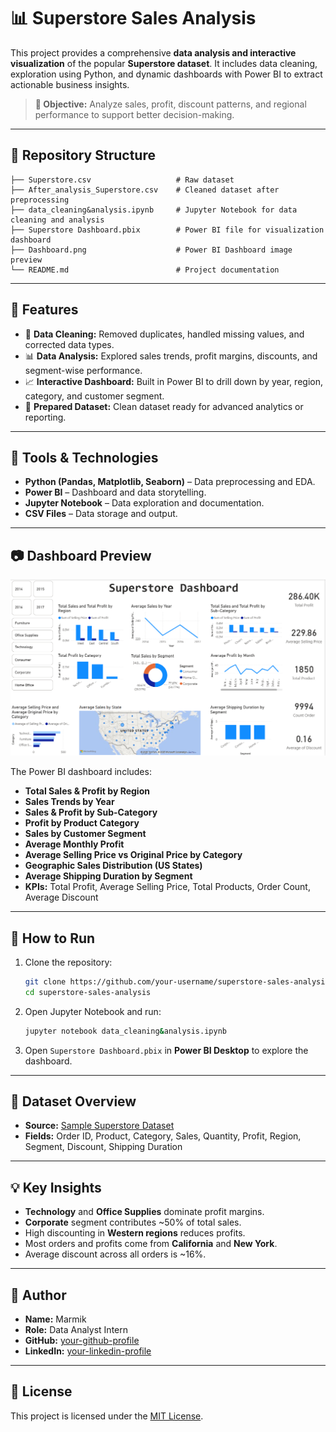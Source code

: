 
# 📊 Superstore Sales Analysis

This project provides a comprehensive **data analysis and interactive visualization** of the popular **Superstore dataset**. It includes data cleaning, exploration using Python, and dynamic dashboards with Power BI to extract actionable business insights.

> **🎯 Objective:** Analyze sales, profit, discount patterns, and regional performance to support better decision-making.

---

## 📁 Repository Structure

```
├── Superstore.csv                   # Raw dataset
├── After_analysis_Superstore.csv    # Cleaned dataset after preprocessing
├── data_cleaning&analysis.ipynb     # Jupyter Notebook for data cleaning and analysis
├── Superstore Dashboard.pbix        # Power BI file for visualization dashboard
├── Dashboard.png                    # Power BI Dashboard image preview
└── README.md                        # Project documentation
```

---

## 🚀 Features

- 🧹 **Data Cleaning:** Removed duplicates, handled missing values, and corrected data types.
- 📊 **Data Analysis:** Explored sales trends, profit margins, discounts, and segment-wise performance.
- 📈 **Interactive Dashboard:** Built in Power BI to drill down by year, region, category, and customer segment.
- 📝 **Prepared Dataset:** Clean dataset ready for advanced analytics or reporting.

---

## 🔧 Tools & Technologies

- **Python (Pandas, Matplotlib, Seaborn)** – Data preprocessing and EDA.
- **Power BI** – Dashboard and data storytelling.
- **Jupyter Notebook** – Data exploration and documentation.
- **CSV Files** – Data storage and output.

---

## 📷 Dashboard Preview

![Superstore Dashboard](Dashboard.png)

The Power BI dashboard includes:

- **Total Sales & Profit by Region**
- **Sales Trends by Year**
- **Sales & Profit by Sub-Category**
- **Profit by Product Category**
- **Sales by Customer Segment**
- **Average Monthly Profit**
- **Average Selling Price vs Original Price by Category**
- **Geographic Sales Distribution (US States)**
- **Average Shipping Duration by Segment**
- **KPIs:** Total Profit, Average Selling Price, Total Products, Order Count, Average Discount

---

## 📂 How to Run

1. Clone the repository:
   ```bash
   git clone https://github.com/your-username/superstore-sales-analysis.git
   cd superstore-sales-analysis
   ```
2. Open Jupyter Notebook and run:
   ```bash
   jupyter notebook data_cleaning&analysis.ipynb
   ```
3. Open `Superstore Dashboard.pbix` in **Power BI Desktop** to explore the dashboard.

---

## 📝 Dataset Overview

- **Source:** [Sample Superstore Dataset](https://www.kaggle.com/datasets)
- **Fields:** Order ID, Product, Category, Sales, Quantity, Profit, Region, Segment, Discount, Shipping Duration

---

## 💡 Key Insights

- **Technology** and **Office Supplies** dominate profit margins.
- **Corporate** segment contributes ~50% of total sales.
- High discounting in **Western regions** reduces profits.
- Most orders and profits come from **California** and **New York**.
- Average discount across all orders is ~16%.

---

## 👤 Author

- **Name:** Marmik  
- **Role:** Data Analyst Intern  
- **GitHub:** [your-github-profile](https://github.com/your-username)  
- **LinkedIn:** [your-linkedin-profile](https://linkedin.com/in/your-profile)

---

## 📄 License

This project is licensed under the [MIT License](LICENSE).
